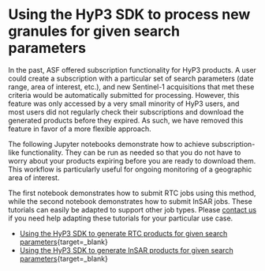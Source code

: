 # Using the HyP3 SDK to process new granules for given search parameters

In the past, ASF offered subscription functionality for HyP3 products.
A user could create a subscription with a particular set of search parameters
(date range, area of interest, etc.),
and new Sentinel-1 acquisitions that met these criteria would be automatically submitted for processing.
However, this feature was only accessed by a very small minority of HyP3 users,
and most users did not regularly check their subscriptions and download the generated products before they expired.
As such, we have removed this feature in favor of a more flexible approach.

The following Jupyter notebooks demonstrate how to achieve subscription-like functionality.
They can be run as needed so that you do not have to worry about your products expiring
before you are ready to download them.
This workflow is particularly useful for ongoing monitoring of a geographic area of interest.

The first notebook demonstrates how to submit RTC jobs using this method,
while the second notebook demonstrates how to submit InSAR jobs.
These tutorials can easily be adapted to support other job types.
Please [contact us](../contact.md) if you need help adapting these tutorials for your particular use case.

* [Using the HyP3 SDK to generate RTC products for given search parameters](https://nbviewer.org/github/ASFHyP3/hyp3-docs/blob/main/docs/tutorials/new-rtc-jobs.ipynb "Using the HyP3 SDK to generate RTC products for given search parameters" ){target=_blank}
* [Using the HyP3 SDK to generate InSAR products for given search parameters](https://nbviewer.org/github/ASFHyP3/hyp3-docs/blob/main/docs/tutorials/new-insar-jobs.ipynb "Using the HyP3 SDK to generate InSAR products for given search parameters" ){target=_blank}
